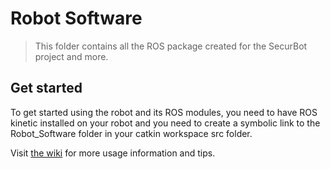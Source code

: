 # Robot Software

> This folder contains all the ROS package created for the SecurBot project and more.

## Get started

To get started using the robot and its ROS modules, you need to have ROS kinetic installed on your robot and you need to create a symbolic link to the Robot_Software folder in your catkin workspace src folder.

Visit [the wiki](https://github.com/introlab/securbot/wiki/ROS-Getting-Started) for more usage information and tips.
